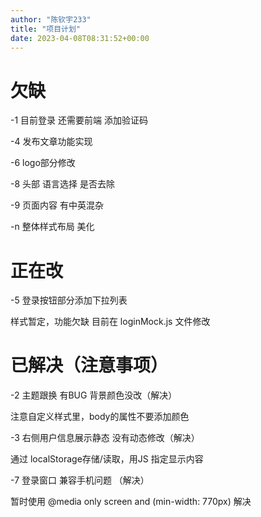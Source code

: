 ```yaml
---
author: "陈钦宇233"
title: "项目计划"
date: 2023-04-08T08:31:52+00:00
---
```

# 欠缺
-1 目前登录 还需要前端 添加验证码

-4 发布文章功能实现 

-6 logo部分修改

-8 头部 语言选择 是否去除

-9 页面内容 有中英混杂

-n 整体样式布局 美化

# 正在改
-5 登录按钮部分添加下拉列表

样式暂定，功能欠缺
目前在 loginMock.js 文件修改

# 已解决（注意事项）

-2 主题跟换 有BUG 背景颜色没改（解决）

注意自定义样式里，body的属性不要添加颜色

-3 右侧用户信息展示静态  没有动态修改（解决）

通过 localStorage存储/读取，用JS 指定显示内容

-7 登录窗口 兼容手机问题 （解决） 

 暂时使用  @media only screen and (min-width: 770px) 解决